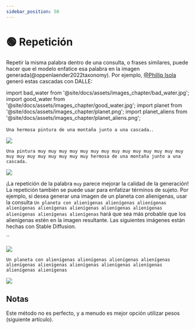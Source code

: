 ```yaml
---
sidebar_position: 50
---
```


# 🟢 Repetición

Repetir la misma palabra dentro de una consulta, o frases similares, puede hacer que el modelo enfatice esa palabra en la imagen generada(@oppenlaender2022taxonomy). Por ejemplo, [@Phillip Isola](https://twitter.com/phillip_isola/status/1532189632217112577) generó estas cascadas con DALLE:

import bad_water from '@site/docs/assets/images_chapter/bad_water.jpg';
import good_water from '@site/docs/assets/images_chapter/good_water.jpg';
import planet from '@site/docs/assets/images_chapter/planet.png';
import planet_aliens from '@site/docs/assets/images_chapter/planet_aliens.png';


`Una hermosa pintura de una montaña junto a una cascada.`.

<div style={{textAlign: 'center'}}>
  <img src={bad_water} style={{width: "750px"}} />
</div>

`Una pintura muy muy muy muy muy muy muy muy muy muy muy muy muy muy muy muy muy muy muy muy muy muy hermosa de una montaña junto a una cascada.`

<div style={{textAlign: 'center'}}>
  <img src={good_water} style={{width: "750px"}} />
</div>

¡La repetición de la palabra `muy` parece mejorar la calidad de la generación! La repetición también se puede usar para enfatizar términos de sujeto. Por ejemplo, si desea generar una imagen de un planeta con alienígenas, usar la consulta `Un planeta con alienígenas alienígenas alienígenas alienígenas alienígenas alienígenas alienígenas alienígenas alienígenas alienígenas alienígenas` hará que sea más probable que los alienígenas estén en la imagen resultante. Las siguientes imágenes están hechas con Stable Diffusion.

``
<div style={{textAlign: 'center'}}>
  <img src= style={{width: "250px"}} />
</div>

`Un planeta con alienígenas alienígenas alienígenas alienígenas alienígenas alienígenas alienígenas alienígenas alienígenas alienígenas alienígenas`

<div style={{textAlign: 'center'}}>
  <img src={planet_aliens} style={{width: "250px"}} />
</div>

## Notas

Este método no es perfecto, y a menudo es mejor opción utilizar pesos (siguiente artículo).